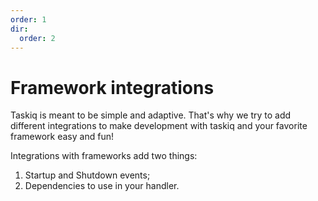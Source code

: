 ```yaml
---
order: 1
dir:
  order: 2
---
```


# Framework integrations

Taskiq is meant to be simple and adaptive. That's why we try to add different integrations to make development with taskiq and your favorite framework easy and fun!

Integrations with frameworks add two things:
1. Startup and Shutdown events;
1. Dependencies to use in your handler.

